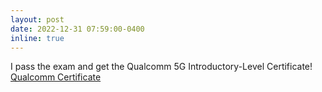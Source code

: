 ```yaml
---
layout: post
date: 2022-12-31 07:59:00-0400
inline: true
---
```


I pass the exam and get the Qualcomm 5G Introductory-Level Certificate! [Qualcomm Certificate](https://drive.google.com/file/d/1oscp7Y6s4Ya_Lvo4xx66-wO9eXQAAMLa/view?usp=share_link)
